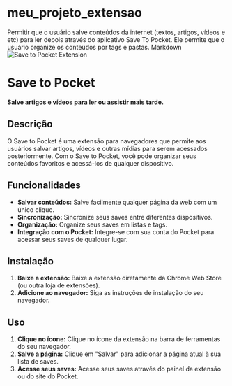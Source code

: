 # meu_projeto_extensao
Permitir que o usuário salve conteúdos da internet (textos, artigos, vídeos e etc) para ler depois através do aplicativo Save To Pocket. Ele permite que o usuário organize os conteúdos por tags e pastas.
Markdown
![Save to Pocket Extension](http://assets.getpocket.com/images/github/Save_to_Pocket.png)


# Save to Pocket

**Salve artigos e vídeos para ler ou assistir mais tarde.**

## Descrição
O Save to Pocket é uma extensão para navegadores que permite aos usuários salvar artigos, vídeos e outras mídias para serem acessados posteriormente. Com o Save to Pocket, você pode organizar seus conteúdos favoritos e acessá-los de qualquer dispositivo.

## Funcionalidades
* **Salvar conteúdos:** Salve facilmente qualquer página da web com um único clique.
* **Sincronização:** Sincronize seus saves entre diferentes dispositivos.
* **Organização:** Organize seus saves em listas e tags.
* **Integração com o Pocket:** Integre-se com sua conta do Pocket para acessar seus saves de qualquer lugar.

## Instalação
1. **Baixe a extensão:** Baixe a extensão diretamente da Chrome Web Store (ou outra loja de extensões).
2. **Adicione ao navegador:** Siga as instruções de instalação do seu navegador.

## Uso
1. **Clique no ícone:** Clique no ícone da extensão na barra de ferramentas do seu navegador.
2. **Salve a página:** Clique em "Salvar" para adicionar a página atual à sua lista de saves.
3. **Acesse seus saves:** Acesse seus saves através do painel da extensão ou do site do Pocket.


